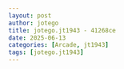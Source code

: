 ```yaml
---
layout: post
author: jotego
title: jotego.jt1943 - 41268ce
date: 2025-06-13
categories: [Arcade, jt1943]
tags: [jotego.jt1943]
---
```


